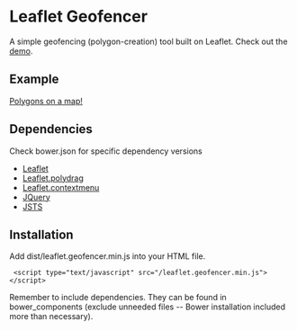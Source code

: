 # Leaflet Geofencer

A simple geofencing (polygon-creation) tool built on Leaflet. Check out the [demo](http://piratefsh.github.io/leaflet.geofencer/).
## Example
[Polygons on a map!](http://piratefsh.github.io/leaflet.geofencer/)

## Dependencies
Check bower.json for specific dependency versions 

* [Leaflet](leafletjs.com)
* [Leaflet.polydrag](https://github.com/snkashis/leaflet.polydrag/tree/handler_fix)
* [Leaflet.contextmenu](https://github.com/aratcliffe/Leaflet.contextmenu)
* [JQuery](http://jquery.com/)
* [JSTS](https://github.com/bjornharrtell/jsts)

## Installation
Add dist/leaflet.geofencer.min.js into your HTML file.

```
 <script type="text/javascript" src="/leaflet.geofencer.min.js"></script> 
```

Remember to include dependencies. They can be found in bower_components (exclude unneeded files -- Bower installation included more than necessary).
